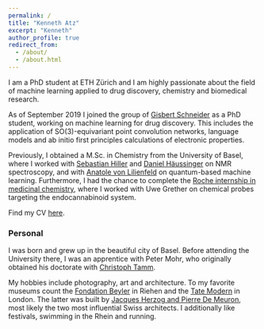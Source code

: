 ```yaml
---
permalink: /
title: "Kenneth Atz"
excerpt: "Kenneth"
author_profile: true
redirect_from: 
  - /about/
  - /about.html
---
```


I am a PhD student at ETH Zürich and I am highly passionate about the field of machine learning applied to drug discovery, chemistry and biomedical research. 

As of September 2019 I joined the group of [Gisbert Schneider](https://cadd.ethz.ch/people/gisbert_Schneider.html) as a PhD student, working on machine learning for drug discovery. This includes the application of SO(3)-equivariant point convolution networks, language models and ab initio first principles calculations of electronic properties. 

Previously, I obtained a M.Sc. in Chemistry from the University of Basel, where I worked with [Sebastian Hiller](https://www.biozentrum.unibas.ch/research/researchgroups/overview/unit/hiller/research-group-prof-sebastian-hiller/) and [Daniel Häussinger](https://haeussinger.chemie.unibas.ch/en/home/) on NMR spectroscopy, and with [Anatole von Lilienfeld](https://www.chemie1.unibas.ch/~anatole/index.html) on quantum-based machine learning. Furthermore, I had the chance to complete the [Roche internship in medicinal chemistry](https://www.roche.com/careers/our-locations/europe/switzerland/ch-your-job/students_and_graduates/ch_internships/rich_program.htm), where I worked with Uwe Grether on chemical probes targeting the endocannabinoid system. 

Find my CV [here](https://kennetyh.github.io/files/CV_Kenneth.pdf).

### Personal

I was born and grew up in the beautiful city of Basel. Before attending the University there, I was an apprentice with Peter Mohr, who originally obtained his doctorate with [Christoph Tamm](https://unigeschichte.unibas.ch/materialien/rektoren/christoph-tamm.html).

My hobbies include photography, art and architecture. To my favorite museums count the [Fondation Beyler](https://www.fondationbeyeler.ch/) in Riehen and the [Tate Modern](https://www.tate.org.uk/visit/tate-modern) in London. The latter was built by [Jacques Herzog and Pierre De Meuron](https://www.vitra.com/de-ch/corporation/designer/details/herzog-de-meuron), most likely the two most influential Swiss architects. I additionally like festivals, swimming in the Rhein and running.
